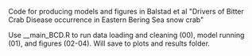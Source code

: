Code for producing models and figures in Balstad et al "Drivers of Bitter Crab Disease occurrence in Eastern Bering Sea snow crab"

Use __main_BCD.R to run data loading and cleaning (00), model running (01), and figures (02-04). Will save to plots and results folder. 
